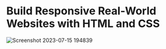# Build Responsive Real-World Websites with HTML and CSS


![Screenshot 2023-07-15 194839](https://github.com/YousefMaher179/Kalbonyan-Elmarsos/assets/106788176/8a6a59e1-4465-49e3-b48c-890393f36cda)
